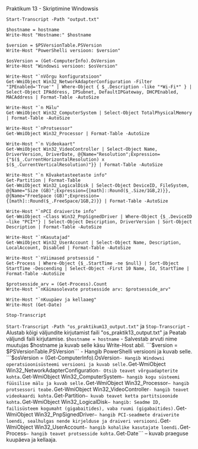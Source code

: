 Praktikum 13 - Skriptimine Windowsis

```
Start-Transcript -Path "output.txt"

$hostname = hostname 
Write-Host "Hostname:" $hostname

$version = $PSVersionTable.PSVersion
Write-Host "PowerShelli versioon: $version"

$osVersion = (Get-ComputerInfo).OsVersion
Write-Host "Windowsi versioon: $osVersion"

Write-Host "`nVõrgu konfiguratsioon"
Get-WmiObject Win32_NetworkAdapterConfiguration -Filter "IPEnabled='True'" | Where-Object { $_.Description -like "*Wi-Fi*" } | Select-Object IPAddress, IPSubnet, DefaultIPGateway, DHCPEnabled, MACAddress | Format-Table -AutoSize

Write-Host "`n Mälu"
Get-WmiObject Win32_ComputerSystem | Select-Object TotalPhysicalMemory | Format-Table -AutoSize

Write-Host "`nProtsessor"
Get-WmiObject Win32_Processor | Format-Table -AutoSize

Write-Host "`n Videokaart"
Get-WmiObject Win32_VideoController | Select-Object Name, DriverVersion, DriverDate, @{Name="Resolution";Expression={"$($_.CurrentHorizontalResolution) x $($_.CurrentVerticalResolution)"}} | Format-Table -AutoSize

Write-Host "`n Kõvaketasteetaste info"
Get-Partition | Format-Table
Get-WmiObject Win32_LogicalDisk | Select-Object DeviceID, FileSystem, @{Name="Size (GB)";Expression={[math]::Round($_.Size/1GB,2)}}, @{Name="FreeSpace (GB)";Expression={[math]::Round($_.FreeSpace/1GB,2)}} | Format-Table -AutoSize

Write-Host "`nPCI draiverite info"
Get-WmiObject –Class Win32_PnpSignedDriver | Where-Object {$_.DeviceID –like "PCI*"} | Select-Object Description, DriverVersion | Sort-Object Description | Format-Table -AutoSize

Write-Host "`nKasutajad"
Get-WmiObject Win32_UserAccount | Select-Object Name, Description, LocalAccount, Disabled | Format-Table -AutoSize

Write-Host "`nViimased protsessid "
Get-Process | Where-Object {$_.StartTime -ne $null} | Sort-Object StartTime -Descending | Select-Object -First 10 Name, Id, StartTime | Format-Table -AutoSize

$protsesside_arv = (Get-Process).Count
Write-Host "`nKäimasolevate protsesside arv: $protsesside_arv"

Write-Host "`nKuupäev ja kellaaeg"
Write-Host (Get-Date)

Stop-Transcript
```
``` Start-Transcript -Path "os_praktikum13_output.txt" ``` ja ```Stop-Transcript``` - Alustab kõigi väljundite kirjutamist faili "os_praktik13_output.txt" ja Peatab väljundi faili kirjutamise.
```$hostname = hostname``` - Salvestab arvuti nime muutujas $hostname ja kuvab selle käsu Write-Host abil.
```$version = $PSVersionTable.PSVersion``` - Hangib PowerShelli versiooni ja kuvab selle.
```$osVersion = (Get-ComputerInfo).OsVersion``` - Hangib Windowsi operatsioonisüsteemi versiooni ja kuvab selle.
```Get-WmiObject Win32_NetworkAdapterConfiguration``` - Otsib teavet võrguadapterite kohta.
```Get-WmiObject Win32_ComputerSystem``` – hangib kogu süsteemi füüsilise mälu ja kuvab selle.
```Get-WmiObject Win32_Processor``` – hangib protsessori teabe.
```Get-WmiObject Win32_VideoController``` - hangib teavet videokaardi kohta.
```Get-Partition``` – kuvab teavet ketta partitsioonide kohta.
```Get-WmiObject Win32_LogicalDisk``` – hangib: Seadme ID, failisüsteem kogumaht (gigabaitides), vaba ruumi (gigabaitides).
```Get-WmiObject Win32_PnpSignedDriver``` – hangib PCI-seadmete draiverite loendi, sealhulgas nende kirjelduse ja draiveri versiooni.
```Get-WmiObject Win32_UserAccount``` – hangib kohalike kasutajate loendi.
```Get-Process``` – hangib teavet protsesside kohta.
```Get-Date``` – kuvab praeguse kuupäeva ja kellaaja.
